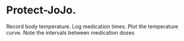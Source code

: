 # Protect-JoJo.
Record body temperature. Log medication times. Plot the temperature curve. Note the intervals between medication doses
